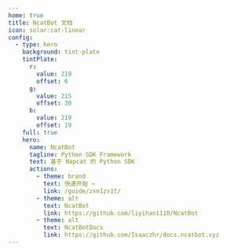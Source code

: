 ```yaml
---
home: true
title: NcatBot 文档
icon: solar:cat-linear
config:
  - type: hero
    background: tint-plate
    tintPlate:
      r:
        value: 219
        offset: 6
      g:
        value: 215
        offset: 30
      b:
        value: 219
        offset: 19
    full: true
    hero:
      name: NcatBot
      tagline: Python SDK Framework
      text: 基于 Napcat 的 Python SDK
      actions:
        - theme: brand
          text: 快速开始 →
          link: /guide/zxn1zv1t/
        - theme: alt
          text: NcatBot
          link: https://github.com/liyihao1110/NcatBot
        - theme: alt
          text: NcatBotDocs
          link: https://github.com/Isaaczhr/docs.ncatbot.xyz
---
```

